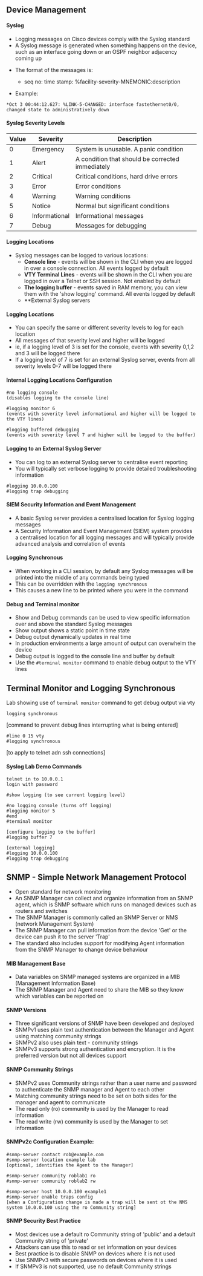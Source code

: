 ## Device Management 

#### Syslog

- Logging messages on Cisco devices comply with the Syslog standard
- A Syslog message is generated when something happens on the device, such as an interface going down or an OSPF neighbor adjacency coming up


* The format of the messages is: 
    - seq no: time stamp: %facility-severity-MNEMONIC:description

* Example:
```
*Oct 3 00:44:12.627: %LINK-5-CHANGED: interface fastethernet0/0, changed state to administratively down
```

#### Syslog Severity Levels 

| Value | Severity      | Description                                      |
|-------|---------------|--------------------------------------------------|
| 0     | Emergency     | System is unusable. A panic condition            |
| 1     | Alert         | A condition that should be corrected immediately |
| 2     | Critical      | Critical conditions, hard drive errors           |
| 3     | Error         | Error conditions                                 |
| 4     | Warning       | Warning conditions                               |
| 5     | Notice        | Normal but significant conditions                |
| 6     | Informational | Informational messages                           |
| 7     | Debug         | Messages for debugging                           |

#### Logging Locations 

* Syslog messages can be logged to various locations:
    - **Console line** - events will be shown in the CLI when you are logged in over a console connection. All events logged by default
    - **VTY Terminal Lines** - events will be shown in the CLI when you are logged in over a Telnet or SSH session. Not enabled by default 
    - **The logging buffer** - events saved in RAM memory, you can view them with the 'show logging' command. All events logged by default 
    - **External Syslog servers

#### Logging Locations 

- You can specify the same or different severity levels to log for each location
- All messages of that severity level and higher will be logged 
- ie, if a logging level of 3 is set for the console, events with severity 0,1,2 and 3 will be logged there
- If a logging level of 7 is set for an external Syslog server, events from all severity levels 0-7 will be logged there

#### Internal Logging Locations Configuration 
```
#no logging console 
(disables logging to the console line)

#logging monitor 6 
(events with severity level informational and higher will be logged to the VTY lines)

#logging buffered debugging 
(events with severity level 7 and higher will be logged to the buffer)
```

#### Logging to an External Syslog Server 

* You can log to an external Syslog server to centralise event reporting 
* You will typically set verbose logging to provide detailed troubleshooting information 
```
#logging 10.0.0.100
#logging trap debugging
```

#### SIEM Security Information and Event Management
- A basic Syslog server provides a centralised location for Syslog logging messages 
- A Security Information and Event Management (SIEM) system provides a centralised location for all logging messages and will typically provide advanced analysis and correlation of events 

#### Logging Synchronous 
- When working in a CLI session, by default any Syslog messages will be printed into the middle of any commands being typed 
- This can be overridden with the ```logging synchronous``` 
- This causes a new line to be printed where you were in the command 

#### Debug and Terminal monitor

* Show and Debug commands can be used to view specific information over and above the standard Syslog messages 
* Show output shows a static point in time state
* Debug output dynamically updates in real time 
* In production environments a large amount of output can overwhelm the device 
* Debug output is logged to the console line and buffer by default 
* Use the ```#terminal monitor``` command to enable debug output to the VTY lines 


## Terminal Monitor and Logging Synchronous

Lab showing use of ```terminal monitor``` command to get debug output via vty 

```
logging synchronous
```
[command to prevent debug lines interrupting what is being entered]
```
#line 0 15 vty 
#logging synchronous
```
[to apply to telnet adn ssh connections] 

#### Syslog Lab Demo Commands 

```
telnet in to 10.0.0.1
login with password 

#show logging (to see current logging level)

#no logging console (turns off logging)
#logging monitor 5
#end 
#terminal monitor 

[configure logging to the buffer]
#logging buffer 7

[external logging]
#logging 10.0.0.100
#logging trap debugging
```

## SNMP - Simple Network Management Protocol

* Open standard for network monitoring 
* An SNMP Manager can collect and organize information from an SNMP agent, which is SNMP software which runs on managed devices such as routers and switches
* The SNMP Manager is commonly called an SNMP Server or NMS (network Management System)
* The SNMP Manager can pull information from the device 'Get' or the device can push it to the server 'Trap'
* The standard also includes support for modifying Agent information from the SNMP Manager to change device behaviour

#### MIB Management Base
* Data variables on SNMP managed systems are organized in a MIB (Management Information Base)
* The SNMP Manager and Agent need to share the MIB so they know which variables can be reported on 

#### SNMP Versions 
* Three significant versions of SNMP have been developed and deployed 
* SNMPv1 uses plain text authentication between the Manager and Agent using matching community strings
* SNMPv2 also uses plain text - community strings
* SNMPv3 supports strong authentication and encryption. It is the preferred version but not all devices support

#### SNMP Community Strings

* SNMPv2 uses Community strings rather than a user name and password to authenticate the SNMP manager and Agent to each other 
* Matching community strings need to be set on both sides for the manager and agent to communicate 
* The read only (ro) community is used by the Manager to read information
* The read write (rw) community is used by the Manager to set information

#### SNMPv2c Configuration Example:
```
#snmp-server contact rob@example.com
#snmp-server location example lab 
[optional, identifies the Agent to the Manager]

#snmp-server community roblab1 ro 
#snmp-server community roblab2 rw

#snmp-server host 10.0.0.100 example1 
#snmp-server enable traps config 
[when a Configuration change is made a trap will be sent ot the NMS system 10.0.0.100 using the ro Community string]
```

#### SNMP Security Best Practice 

* Most devices use a default ro Community string of 'public' and a default Community string of 'private'
* Attackers can use this to read or set information on your devices 
* Best practice is to disable SNMP on devices where it is not used
* Use SNMPv3 with secure passwords on devices where it is used
* If SNMPv3 is not supported, use no default Community strings 





